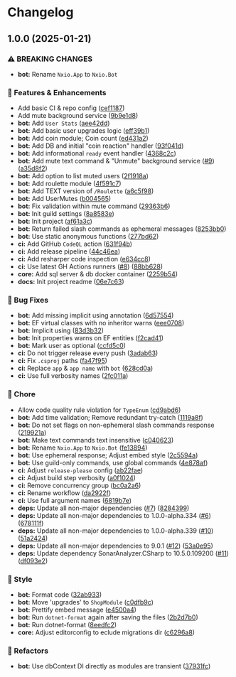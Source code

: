 # Changelog

## 1.0.0 (2025-01-21)


### ⚠ BREAKING CHANGES

* **bot:** Rename `Nxio.App` to `Nxio.Bot`

### 🚀 Features & Enhancements

* Add basic CI & repo config ([cef1187](https://github.com/Kiruyuto/Nxio/commit/cef118761d1c27bc05c8498e4e5ab17732875f84))
* Add mute background service ([9b9e1d8](https://github.com/Kiruyuto/Nxio/commit/9b9e1d8b9bc37b374d945d32bd88e5a64d3e7860))
* **bot:** Add `User Stats` ([aee42dd](https://github.com/Kiruyuto/Nxio/commit/aee42ddc4c907237d6a9db4ef50d2448316f1149))
* **bot:** Add basic user upgrades logic ([eff39b1](https://github.com/Kiruyuto/Nxio/commit/eff39b15b53b309e91bf540d4d1f48f5ee5ba1aa))
* **bot:** Add coin module; Coin count ([ed431a2](https://github.com/Kiruyuto/Nxio/commit/ed431a293df025244674a37793c064840569d533))
* **bot:** Add DB and initial "coin reaction" handler ([93f041d](https://github.com/Kiruyuto/Nxio/commit/93f041db4b652cdf238fb75b6556df8071ce16e6))
* **bot:** Add informational `ready` event handler ([4368c2c](https://github.com/Kiruyuto/Nxio/commit/4368c2c8e04108e0c8d29e16673be3b3ddce906c))
* **bot:** Add mute text command & "Unmute" background service ([#9](https://github.com/Kiruyuto/Nxio/issues/9)) ([a35d8f2](https://github.com/Kiruyuto/Nxio/commit/a35d8f2f3086e6572d175fd4ee8d60a55a6cad81))
* **bot:** Add option to list muted users ([2f1918a](https://github.com/Kiruyuto/Nxio/commit/2f1918a83094694a03ba3b27d0fc2d83b7ea80d7))
* **bot:** Add roulette module ([4f591c7](https://github.com/Kiruyuto/Nxio/commit/4f591c773acd8d865453bb7ed038706d8fa67fa2))
* **bot:** Add TEXT version of `/Roulette` ([a6c5f98](https://github.com/Kiruyuto/Nxio/commit/a6c5f98ed733e718966b81bc6213723df9b938d4))
* **bot:** Add UserMutes ([b004565](https://github.com/Kiruyuto/Nxio/commit/b004565874fd653df014d470a58485224c4d3e41))
* **bot:** Fix validation within mute command ([29363b6](https://github.com/Kiruyuto/Nxio/commit/29363b618d4ffb0b7f8448b595fa00ff82ccb985))
* **bot:** Init guild settings ([8a8583e](https://github.com/Kiruyuto/Nxio/commit/8a8583e21ac60e9bdcfbf5d4928b1202deb6da48))
* **bot:** Init project ([af61a3c](https://github.com/Kiruyuto/Nxio/commit/af61a3ccb2e6e378d72d02cffc8552deb6c649dc))
* **bot:** Return failed slash commands as ephemeral messages ([8253bb0](https://github.com/Kiruyuto/Nxio/commit/8253bb010b4c3cbf8054ed4ba4027c16e9d51895))
* **bot:** Use static anonymous functions ([277bd62](https://github.com/Kiruyuto/Nxio/commit/277bd62871fcde279f273d4d53c1df7d99d2a89a))
* **ci:** Add GitHub `CodeQL` action ([631f94b](https://github.com/Kiruyuto/Nxio/commit/631f94be64b79255845f5390761374ab6601197d))
* **ci:** Add release pipeline ([44c46ea](https://github.com/Kiruyuto/Nxio/commit/44c46ea6b5617f2681099e44e8b4ebfb40b65539))
* **ci:** Add resharper code inspection ([e634cc8](https://github.com/Kiruyuto/Nxio/commit/e634cc8689838a8d2e7b21e5495eb862f4213cfa))
* **ci:** Use latest GH Actions runners ([#8](https://github.com/Kiruyuto/Nxio/issues/8)) ([88bb628](https://github.com/Kiruyuto/Nxio/commit/88bb6283937b9e0eea544ebb3ccf26eac6a1e9f0))
* **core:** Add sql server & db docker container ([2259b54](https://github.com/Kiruyuto/Nxio/commit/2259b54d9c2728ec39c4de985db6788e7679c40e))
* **docs:** Init project readme ([06e7c63](https://github.com/Kiruyuto/Nxio/commit/06e7c638cd8af929546b464fca7853e741849249))


### 🐛 Bug Fixes

* **bot:** Add missing implicit using annotation ([6d57554](https://github.com/Kiruyuto/Nxio/commit/6d5755426575325b60c338a73444840ee5f3a64f))
* **bot:** EF virtual classes with no inheritor warns ([eee0708](https://github.com/Kiruyuto/Nxio/commit/eee070879ddd8edc1d597118c0b854a9a1694f36))
* **bot:** Implicit using ([83d3b32](https://github.com/Kiruyuto/Nxio/commit/83d3b32672edc4abeb6c5c067da154c004b815fa))
* **bot:** Init properties warns on EF entities ([f2cad41](https://github.com/Kiruyuto/Nxio/commit/f2cad411fb3bf1f969e0e60b4779720d53083dbf))
* **bot:** Mark user as optional ([ccfd5c0](https://github.com/Kiruyuto/Nxio/commit/ccfd5c02e62c8ce9b0f0fc81a86094ab1734b1bc))
* **ci:** Do not trigger release every push ([3adab63](https://github.com/Kiruyuto/Nxio/commit/3adab633d50f26a24ea6a4fa59350de650760a70))
* **ci:** Fix `.csproj` paths ([fa47f95](https://github.com/Kiruyuto/Nxio/commit/fa47f95d20717d523768b49bf1642eb9362ea78c))
* **ci:** Replace `app` & `app name` with `bot` ([628cd0a](https://github.com/Kiruyuto/Nxio/commit/628cd0a63bfce23cb1f81114717811b0a5162a60))
* **ci:** Use full verbosity names ([2fc011a](https://github.com/Kiruyuto/Nxio/commit/2fc011a4c5623ce9950cbe0a38a98c501be88f56))


### 🏡 Chore

* Allow code quality rule violation for `TypeEnum` ([cd9abd6](https://github.com/Kiruyuto/Nxio/commit/cd9abd6bcbcb095354a88e8b9b15444ecbdac6d7))
* **bot:** Add time validation; Remove redundant try-catch ([1119a8f](https://github.com/Kiruyuto/Nxio/commit/1119a8fb6c67d2eaaa272fbe9aa17e20548ab30b))
* **bot:** Do not set flags on non-ephemeral slash commands response ([219921a](https://github.com/Kiruyuto/Nxio/commit/219921a1eb8967b827303b258c69592c7dd7db2d))
* **bot:** Make text commands text insensitive ([c040623](https://github.com/Kiruyuto/Nxio/commit/c0406239541bc8a48b9792a6ca6691f23bd3ea8b))
* **bot:** Rename `Nxio.App` to `Nxio.Bot` ([fe13894](https://github.com/Kiruyuto/Nxio/commit/fe13894024702c67f38dc28862aca5a7011362c1))
* **bot:** Use ephemeral response; Adjust embed style ([2c5594a](https://github.com/Kiruyuto/Nxio/commit/2c5594a4c2c6e84faa8f951260940c9dee8e30ac))
* **bot:** Use guild-only commands, use global commands ([4e878af](https://github.com/Kiruyuto/Nxio/commit/4e878afabff6564199f075d2804ae0c123c16973))
* **ci:** Adjust `release-please` config ([ab22fae](https://github.com/Kiruyuto/Nxio/commit/ab22fae8dee5464aecdff0dc030e2b1b5c651c89))
* **ci:** Adjust build step verbosity ([a0f1024](https://github.com/Kiruyuto/Nxio/commit/a0f102455e92204269ee6ab03191b5c9625b7e71))
* **ci:** Remove concurrency group ([bc0a2a6](https://github.com/Kiruyuto/Nxio/commit/bc0a2a608f9cb023869039a1af7bcf36aac56bc3))
* **ci:** Rename workflow ([da2922f](https://github.com/Kiruyuto/Nxio/commit/da2922f4a4fbefb98f7dbc43e286ac1cf14c0e7e))
* **ci:** Use full argument names ([6819b7e](https://github.com/Kiruyuto/Nxio/commit/6819b7e2a5aa854b024aeb85a6c3729517eb939b))
* **deps:** Update all non-major dependencies ([#7](https://github.com/Kiruyuto/Nxio/issues/7)) ([8284399](https://github.com/Kiruyuto/Nxio/commit/8284399d89aae601b9da37015bd85413f9cf1452))
* **deps:** Update all non-major dependencies to 1.0.0-alpha.334 ([#6](https://github.com/Kiruyuto/Nxio/issues/6)) ([678111f](https://github.com/Kiruyuto/Nxio/commit/678111faacf7d974166d284b8a1c316cd93df225))
* **deps:** Update all non-major dependencies to 1.0.0-alpha.339 ([#10](https://github.com/Kiruyuto/Nxio/issues/10)) ([51a2424](https://github.com/Kiruyuto/Nxio/commit/51a24242d16b952a5c16beaa2caae2c0fe90f855))
* **deps:** Update all non-major dependencies to 9.0.1 ([#12](https://github.com/Kiruyuto/Nxio/issues/12)) ([53a0e95](https://github.com/Kiruyuto/Nxio/commit/53a0e954752ba7e8757d6578ccb572c6a1e45eca))
* **deps:** Update dependency SonarAnalyzer.CSharp to 10.5.0.109200 ([#11](https://github.com/Kiruyuto/Nxio/issues/11)) ([df093e2](https://github.com/Kiruyuto/Nxio/commit/df093e2b6e85173ec146fa1cc28702184e78e644))


### 🎨 Style

* **bot:** Format code ([32ab933](https://github.com/Kiruyuto/Nxio/commit/32ab933b4bd08810211b1c8ca8ca13c91667dcd7))
* **bot:** Move 'upgrades' to `ShopModule` ([c0dfb9c](https://github.com/Kiruyuto/Nxio/commit/c0dfb9c5ade8d34fdf826d8e5969ab4ce5ad9770))
* **bot:** Prettify embed message ([e4500a4](https://github.com/Kiruyuto/Nxio/commit/e4500a449e0f2b4190d0f071275e0f679c4e9c2b))
* **bot:** Run `dotnet-format` again after saving the files ([2b2d7b0](https://github.com/Kiruyuto/Nxio/commit/2b2d7b0f62c3017c74288c3a20f6bea00ee0d694))
* **bot:** Run dotnet-format ([8eedfc2](https://github.com/Kiruyuto/Nxio/commit/8eedfc25aa56d4a54e5229ec2b6d642aa0922cb4))
* **core:** Adjust editorconfig to eclude migrations dir ([c6296a8](https://github.com/Kiruyuto/Nxio/commit/c6296a8f0b07d8575679675eb89539739aa93d32))


### 💅 Refactors

* **bot:** Use dbContext DI directly as modules are transient ([37931fc](https://github.com/Kiruyuto/Nxio/commit/37931fcfb701f293948769dc1cd5ccf940b1c4ee))
